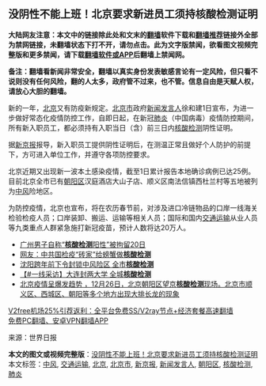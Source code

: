  <h2>没阴性不能上班！北京要求新进员工须持核酸检测证明</h2> <p class="notice"><b>大陆网友注意：本文中的链接除此处和文末的<a href="https://github.com/bannedbook/fanqiang" >翻墙</a>软件下载和<a href="https://github.com/killgcd/justmysocks/blob/master/README.md">翻墙推荐</a>链接外全部为禁网链接，未翻墙状态下打不开，请勿点击。此为文字版禁闻，欲看图文视频完整版和更多禁闻，请下载<a href="https://github.com/bannedbook/fanqiang">翻墙软件或APP</a>后翻墙上禁闻网。</p><p>备注：翻墙看新闻非常安全，翻墙以真实身份发表敏感言论有一定风险，但只看不说则没有任何风险，翻的人太多，政府管不过来，也不管。信息自由是天赋人权，请放心大胆的翻墙。</b></p>  <div class="entry"> <p id="conimg">新的一年，<a href="https://www.bannedbook.org/bnews/tag/%e5%8c%97%e4%ba%ac/" class="st_tag internal_tag" rel="tag" title="标签 北京 下的日志">北京</a>又有防疫新规定。<a href="https://www.bannedbook.org/bnews/tag/%E5%8C%97%E4%BA%AC%E5%B8%82/" class="st_tag internal_tag" rel="tag" title="标签 北京市 下的日志">北京市</a>政府<a href="https://www.bannedbook.org/bnews/tag/%E6%96%B0%E9%97%BB%E5%8F%91%E8%A8%80%E4%BA%BA/" class="st_tag internal_tag" rel="tag" title="标签 新闻发言人 下的日志">新闻发言人</a>徐和建1日宣布，为进一步做好常态化疫情防控工作，自即日起，在新冠<a href="https://www.bannedbook.org/bnews/tag/%e8%82%ba%e7%82%8e/" class="st_tag internal_tag" rel="tag" title="标签 肺炎 下的日志">肺炎</a>（中国病毒）疫情防控期间，所有新入职员工，都必须持有入职当日（含）前三日内<a href="https://www.bannedbook.org/bnews/tag/%E6%A0%B8%E9%85%B8%E6%A3%80%E6%B5%8B/" class="st_tag internal_tag" rel="tag" title="标签 核酸检测 下的日志">核酸检测</a>阴性证明。</p> <p>据<a href="https://www.bannedbook.org/bnews/tag/%e6%96%b0%e4%ba%ac%e6%8a%a5/" class="st_tag internal_tag" rel="tag" title="标签 新京报 下的日志">新京报</a>报导，新入职员工提供阴性证明后，在测温正常且做好个人防护的前提下，方可进入单位工作，并遵守各项防控要求。</p> <p>北京近期又出现新一波本土感染疫情，截至1日累计报告本地确诊病例已达25例。目前北京全市已有<a href="https://www.bannedbook.org/bnews/tag/%e6%9c%9d%e9%98%b3%e5%8c%ba/" class="st_tag internal_tag" rel="tag" title="标签 朝阳区 下的日志">朝阳区</a>汉庭酒店大山子店、顺义区南法信镇西杜兰村等五地被列为<a href="https://www.bannedbook.org/bnews/tag/%E4%B8%AD%E9%A3%8E/" class="st_tag internal_tag" rel="tag" title="标签 中风 下的日志">中风</a>险地区。</p>  <p>为防控疫情，北京也宣布，将在农历春节前，对涉及进口冷链物品的口岸一线海关检验检疫人员；口岸装卸、搬运、运输等相关人员；国际和国内<a href="https://www.bannedbook.org/bnews/tag/%E4%BA%A4%E9%80%9A%E8%BF%90%E8%BE%93/" class="st_tag internal_tag" rel="tag" title="标签 交通运输 下的日志">交通运输</a>从业人员等九类重点人群紧急施打新冠疫苗，预计人数将达20万人。</p> <ul class='op-related-articles' title='相关阅读'> <li><a href='https://www.bannedbook.org/bnews/baitai/20210101/1459151.html' target='_blank'>广州男子自称“<b>核酸检测</b>阳性”被拘留20日</a></li> <li><a href='https://www.bannedbook.org/bnews/bannedvideo/20210101/1459137.html' target='_blank'>网友：中共国检疫“砖家”给螃蟹做<b>核酸检测</b></a></li> <li><a href='https://www.bannedbook.org/bnews/comments/20210101/1458784.html' target='_blank'>沈阳跨年前下令封锁中风险区 全市<b>核酸检测</b></a></li> <li><a href='https://www.bannedbook.org/bnews/bannedvideo/20201228/1456469.html' target='_blank'>【#一线采访】大连封两大学 全城<b>核酸检测</b></a></li> <li><a href='https://www.bannedbook.org/bnews/bannedvideo/20201228/1456273.html' target='_blank'>北京疫情呈爆发趋势 ，12月26日，北京朝阳区望京<b>核酸检测</b>现场。北京市顺义区、西城区、朝阳等多个地方出现大排长龙的现象</a></li> </ul> <p class="texttj"> <a href="https://github.com/bannedbook/fanqiang/wiki/V2ray%E6%9C%BA%E5%9C%BA" target="_blank">V2free机场25%引荐返利：全平台免费SS/V2ray节点+经济套餐高速翻墙</a><br/> <a href="https://github.com/bannedbook/fanqiang/wiki/%E7%A6%81%E9%97%BB%E7%BD%91%E5%AE%89%E5%8D%93%E7%BF%BB%E5%A2%99%E6%96%B0%E9%97%BBAPP" target="_blank">免费PC翻墙、安卓VPN翻墙APP</a></p><p> 来源：世界日报 </p><a name='sharetosocial'></a>       <div><b>本文的图文或视频完整版</b>：<a href='https://www.bannedbook.org/bnews/cbnews/20210102/1459642.html'>没阴性不能上班！北京要求新进员工须持核酸检测证明</a></div>  </div><!--END ENTRY--> <div class="postfooter"> <div>本文标签：<a href="https://www.bannedbook.org/bnews/tag/%E4%B8%AD%E9%A3%8E/" rel="tag">中风</a>, <a href="https://www.bannedbook.org/bnews/tag/%E4%BA%A4%E9%80%9A%E8%BF%90%E8%BE%93/" rel="tag">交通运输</a>, <a href="https://www.bannedbook.org/bnews/tag/%e5%8c%97%e4%ba%ac/" rel="tag">北京</a>, <a href="https://www.bannedbook.org/bnews/tag/%E5%8C%97%E4%BA%AC%E5%B8%82/" rel="tag">北京市</a>, <a href="https://www.bannedbook.org/bnews/tag/%e6%96%b0%e4%ba%ac%e6%8a%a5/" rel="tag">新京报</a>, <a href="https://www.bannedbook.org/bnews/tag/%E6%96%B0%E9%97%BB%E5%8F%91%E8%A8%80%E4%BA%BA/" rel="tag">新闻发言人</a>, <a href="https://www.bannedbook.org/bnews/tag/%e6%9c%9d%e9%98%b3%e5%8c%ba/" rel="tag">朝阳区</a>, <a href="https://www.bannedbook.org/bnews/tag/%E6%A0%B8%E9%85%B8%E6%A3%80%E6%B5%8B/" rel="tag">核酸检测</a>, <a href="https://www.bannedbook.org/bnews/tag/%e8%82%ba%e7%82%8e/" rel="tag">肺炎</a></div>  </div><!--END POSTFOOTER--> 